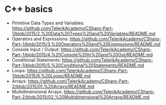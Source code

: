 # C++ basics
  * Primitive Data Types and Variables: https://github.com/TelerikAcademy/CSharp-Part-1/blob/2015/2.%20Data%20Types%20and%20Variables/README.md
  * Operators and Expressions: https://github.com/TelerikAcademy/CSharp-Part-1/blob/2015/3.%20Operators%20and%20Expressions/README.md
  * Console Input / Output: https://github.com/TelerikAcademy/CSharp-Part-1/blob/2015/4.%20Console%20In%20and%20Out/README.md
  * Conditional Statements: https://github.com/TelerikAcademy/CSharp-Part-1/blob/2015/5.%20Conditional%20Statements/README.md
  * Loops: https://github.com/TelerikAcademy/CSharp-Part-1/blob/2015/6.%20Loops/README.md
  * Arrays: https://github.com/TelerikAcademy/CSharp-Part-2/blob/2015/01.%20Arrays/README.md
  * Multidimensional Arrays: https://github.com/TelerikAcademy/CSharp-Part-2/blob/2015/02.%20Multidimensional%20Arrays/README.md
